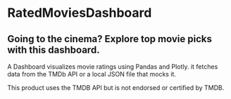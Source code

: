 # RatedMoviesDashboard
## Going to the cinema? Explore top movie picks with this dashboard.

A Dashboard visualizes movie ratings using Pandas and Plotly.
it fetches data from the TMDb API or a local JSON file that mocks it.


This product uses the TMDB API but is not endorsed or certified by TMDB.
